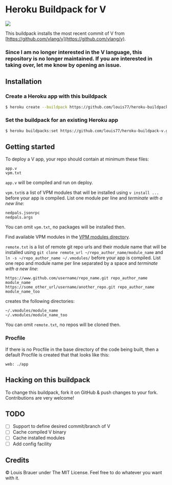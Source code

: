 # Heroku Buildpack for V
![](images/vlogo.png)

This buildpack installs the most recent commit of V from [https://github.com/vlang/v](https://github.com/vlang/v).

### Since I am no longer interested in the V language, this repository is no longer maintained. If you are interested in taking over, let me know by opening an issue. 

## Installation

### Create a Heroku app with this buildpack

```sh
$ heroku create --buildpack https://github.com/louis77/heroku-buildpack-v.git
```

### Set the buildpack for an existing Heroku app

```sh
$ heroku buildpacks:set https://github.com/louis77/heroku-buildpack-v.git
```


## Getting started

To deploy a V app, your repo should contain at minimum these files:

```shell
app.v
vpm.txt
```

`app.v` will be compiled and run on deploy.

`vpm.txt`is a list of VPM modules that will be installed using `v install ...` before your app is compiled. List one module per line and *terminate with a new line*:

```
nedpals.jsonrpc
nedpals.args
```

You can omit `vpm.txt`, no packages will be installed then.

Find available VPM modules in the [VPM modules directory](https://vlang.io/modules).

`remote.txt` is a list of remote git repo urls and their module name that will be installed using `git clone remote_url ~/repo_author_name/module_name` and `ln -s ~/repo_author_name ~/.vmodules/` before your app is compiled. List one repo and module name per line separated by a space and *terminate with a new line*:

```
https://www.github.com/username/repo_name.git repo_author_name module_name
https://some_other_url/username/another_repo.git repo_author_name module_name_too
```

creates the following directories:
```
~/.vmodules/module_name
~/.vmodules/module_name_too
```

You can omit `remote.txt`, no repos will be cloned then.

### Procfile

If there is no Procfile in the base directory of the code being built, then a default Procfile is created that that looks like this:

```
web: ./app
```

## Hacking on this buildpack

To change this buildpack, fork it on GitHub & push changes to your fork. Contributions are very welcome!

## TODO

- [ ] Support to define desired commit/branch of V
- [ ] Cache compiled V binary
- [ ] Cache installed modules
- [ ] Add config facility

## Credits

© Louis Brauer under The MIT License. Feel free to do whatever you want with it.
